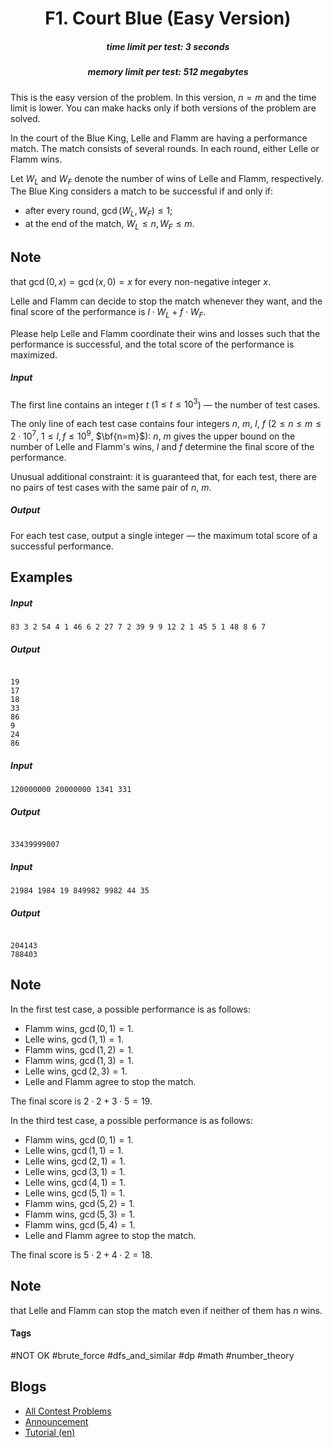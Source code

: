 <h1 style='text-align: center;'> F1. Court Blue (Easy Version)</h1>

<h5 style='text-align: center;'>time limit per test: 3 seconds</h5>
<h5 style='text-align: center;'>memory limit per test: 512 megabytes</h5>

This is the easy version of the problem. In this version, $n=m$ and the time limit is lower. You can make hacks only if both versions of the problem are solved.

In the court of the Blue King, Lelle and Flamm are having a performance match. The match consists of several rounds. In each round, either Lelle or Flamm wins.

Let $W_L$ and $W_F$ denote the number of wins of Lelle and Flamm, respectively. The Blue King considers a match to be successful if and only if:

* after every round, $\gcd(W_L,W_F)\le 1$;
* at the end of the match, $W_L\le n, W_F\le m$.

## Note

 that $\gcd(0,x)=\gcd(x,0)=x$ for every non-negative integer $x$.

Lelle and Flamm can decide to stop the match whenever they want, and the final score of the performance is $l \cdot W_L + f \cdot W_F$.

Please help Lelle and Flamm coordinate their wins and losses such that the performance is successful, and the total score of the performance is maximized.

##### Input

The first line contains an integer $t$ ($1\leq t \leq 10^3$) — the number of test cases.

The only line of each test case contains four integers $n$, $m$, $l$, $f$ ($2\leq n\leq m \leq 2\cdot 10^7$, $1\leq l,f \leq 10^9$, $\bf{n=m}$): $n$, $m$ gives the upper bound on the number of Lelle and Flamm's wins, $l$ and $f$ determine the final score of the performance.

Unusual additional constraint: it is guaranteed that, for each test, there are no pairs of test cases with the same pair of $n$, $m$.

##### Output

For each test case, output a single integer — the maximum total score of a successful performance.

## Examples

##### Input


```text
83 3 2 54 4 1 46 6 2 27 7 2 39 9 9 12 2 1 45 5 1 48 8 6 7
```
##### Output

```text

19
17
18
33
86
9
24
86

```
##### Input


```text
120000000 20000000 1341 331
```
##### Output

```text

33439999007

```
##### Input


```text
21984 1984 19 849982 9982 44 35
```
##### Output

```text

204143
788403

```
## Note

In the first test case, a possible performance is as follows:

* Flamm wins, $\gcd(0,1)=1$.
* Lelle wins, $\gcd(1,1)=1$.
* Flamm wins, $\gcd(1,2)=1$.
* Flamm wins, $\gcd(1,3)=1$.
* Lelle wins, $\gcd(2,3)=1$.
* Lelle and Flamm agree to stop the match.

The final score is $2\cdot2+3\cdot5=19$.

In the third test case, a possible performance is as follows:

* Flamm wins, $\gcd(0,1)=1$.
* Lelle wins, $\gcd(1,1)=1$.
* Lelle wins, $\gcd(2,1)=1$.
* Lelle wins, $\gcd(3,1)=1$.
* Lelle wins, $\gcd(4,1)=1$.
* Lelle wins, $\gcd(5,1)=1$.
* Flamm wins, $\gcd(5,2)=1$.
* Flamm wins, $\gcd(5,3)=1$.
* Flamm wins, $\gcd(5,4)=1$.
* Lelle and Flamm agree to stop the match.

The final score is $5\cdot2+4\cdot2=18$. 
## Note

 that Lelle and Flamm can stop the match even if neither of them has $n$ wins.



#### Tags 

#NOT OK #brute_force #dfs_and_similar #dp #math #number_theory 

## Blogs
- [All Contest Problems](../EPIC_Institute_of_Technology_Round_August_2024_(Div._1_+_Div._2).md)
- [Announcement](../blogs/Announcement.md)
- [Tutorial (en)](../blogs/Tutorial_(en).md)
